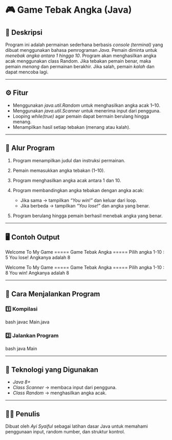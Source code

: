 # 🎮 Game Tebak Angka (Java)

## 📘 Deskripsi

Program ini adalah permainan sederhana berbasis *console (terminal)* yang dibuat menggunakan bahasa pemrograman *Java*.
Pemain diminta untuk *menebak angka antara 1 hingga 10*. Program akan menghasilkan angka acak menggunakan class Random.
Jika tebakan pemain benar, maka pemain *menang* dan permainan berakhir. Jika salah, pemain *kalah* dan dapat mencoba lagi.

---

## ⚙️ Fitur

* Menggunakan *java.util.Random* untuk menghasilkan angka acak 1–10.
* Menggunakan *java.util.Scanner* untuk menerima input dari pengguna.
* Looping *while(true)* agar pemain dapat bermain berulang hingga menang.
* Menampilkan hasil setiap tebakan (menang atau kalah).

---

## 🧩 Alur Program

1. Program menampilkan judul dan instruksi permainan.
2. Pemain memasukkan angka tebakan (1–10).
3. Program menghasilkan angka acak antara 1 dan 10.
4. Program membandingkan angka tebakan dengan angka acak:

    * Jika sama → tampilkan *“You win!”* dan keluar dari loop.
    * Jika berbeda → tampilkan *“You lose!”* dan angka yang benar.
5. Program berulang hingga pemain berhasil menebak angka yang benar.

---

## 🖥️ Contoh Output


Welcome To My Game
===== Game Tebak Angka =====
Pilih angka 1-10 : 5
You lose!
Angkanya adalah 8

Welcome To My Game
===== Game Tebak Angka =====
Pilih angka 1-10 : 8
You win!
Angkanya adalah 8


---

## 🚀 Cara Menjalankan Program

### 1️⃣ Kompilasi

bash
javac Main.java


### 2️⃣ Jalankan Program

bash
java Main


---

## 🧠 Teknologi yang Digunakan

* *Java 8+*
* *Class Scanner* → membaca input dari pengguna.
* *Class Random* → menghasilkan angka acak.

---

## 👨‍💻 Penulis

Dibuat oleh *Ayi Syaiful* sebagai latihan dasar Java untuk memahami penggunaan input, random number, dan struktur kontrol.
